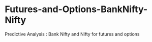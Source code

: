 # Futures-and-Options-BankNifty-Nifty
Predictive Analysis : Bank Nifty and Nifty for futures and options
